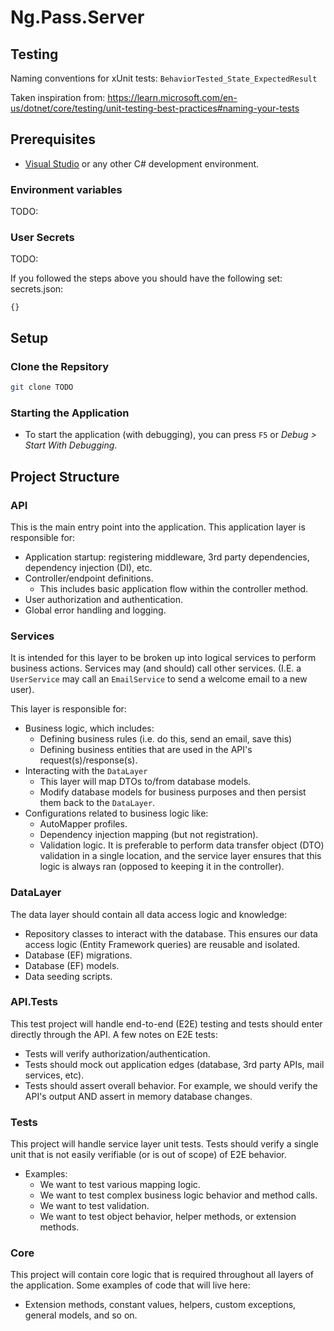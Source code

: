 # Ng.Pass.Server

## Testing
Naming conventions for xUnit tests:
`BehaviorTested_State_ExpectedResult`

Taken inspiration from:
https://learn.microsoft.com/en-us/dotnet/core/testing/unit-testing-best-practices#naming-your-tests

## Prerequisites
- [Visual Studio](https://visualstudio.microsoft.com/) or any other C# development environment.

### Environment variables
TODO:

### User Secrets
TODO:

If you followed the steps above you should have the following set:
secrets.json:
```
{}
```

## Setup
### Clone the Repsitory
   ```bash
   git clone TODO
  ```

### Starting the Application
- To start the application (with debugging), you can press `F5` or _Debug > Start With Debugging_.

## Project Structure
### API
This is the main entry point into the application. This application layer is responsible for:
- Application startup: registering middleware, 3rd party dependencies, dependency injection (DI), etc.
- Controller/endpoint definitions.
  - This includes basic application flow within the controller method.
- User authorization and authentication.
- Global error handling and logging.

### Services
It is intended for this layer to be broken up into logical services to perform business actions. Services may (and should) call other services. (I.E. a `UserService` may call an `EmailService` to send a welcome email to a new user).

This layer is responsible for:
- Business logic, which includes:
  - Defining business rules (i.e. do this, send an email, save this)
  - Defining business entities that are used in the API's request(s)/response(s).
- Interacting with the `DataLayer`
	- This layer will map DTOs to/from database models.
	- Modify database models for business purposes and then persist them back to the `DataLayer`.
- Configurations related to business logic like:
  - AutoMapper profiles.
  - Dependency injection mapping (but not registration).
  - Validation logic. It is preferable to perform data transfer object (DTO) validation in a single location, and the service layer ensures that this logic is always ran (opposed to keeping it in the controller). 

### DataLayer
The data layer should contain all data access logic and knowledge:
- Repository classes to interact with the database. This ensures our data access logic (Entity Framework queries) are reusable and isolated.
- Database (EF) migrations.
- Database (EF) models.
- Data seeding scripts.

### API.Tests
This test project will handle end-to-end (E2E) testing and tests should enter directly through the API. A few notes on E2E tests:
- Tests will verify authorization/authentication.
- Tests should mock out application edges (database, 3rd party APIs, mail services, etc).
- Tests should assert overall behavior. For example, we should verify the API's output AND assert in memory database changes.

### Tests
This project will handle service layer unit tests. Tests should verify a single unit that is not easily verifiable (or is out of scope) of E2E behavior.
- Examples:
  - We want to test various mapping logic.
  - We want to test complex business logic behavior and method calls.
  - We want to test validation.
  - We want to test object behavior, helper methods, or extension methods.

### Core
This project will contain core logic that is required throughout all layers of the application. Some examples of code that will live here:
- Extension methods, constant values, helpers, custom exceptions, general models, and so on.
